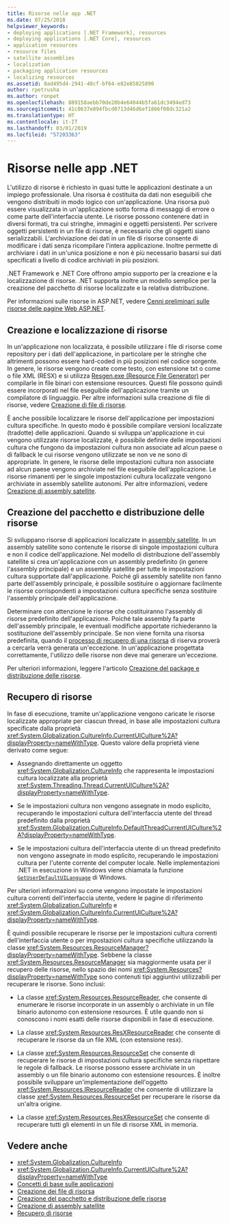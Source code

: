 ```yaml
---
title: Risorse nelle app .NET
ms.date: 07/25/2018
helpviewer_keywords:
- deploying applications [.NET Framework], resources
- deploying applications [.NET Core], resources
- application resources
- resource files
- satellite assemblies
- localization
- packaging application resources
- localizing resources
ms.assetid: 8ad495d4-2941-40cf-bf64-e82e85825890
author: rpetrusha
ms.author: ronpet
ms.openlocfilehash: 889158aebb70de20b4e64044b5fa61dc3494ed73
ms.sourcegitcommit: 41c0637e894fbcd0713d46d6ef1866f08dc321a2
ms.translationtype: HT
ms.contentlocale: it-IT
ms.lasthandoff: 03/01/2019
ms.locfileid: "57203363"
---
```

# <a name="resources-in-net-apps"></a>Risorse nelle app .NET
L'utilizzo di risorse è richiesto in quasi tutte le applicazioni destinate a un impiego professionale. Una risorsa è costituita da dati non eseguibili che vengono distribuiti in modo logico con un'applicazione. Una risorsa può essere visualizzata in un'applicazione sotto forma di messaggi di errore o come parte dell'interfaccia utente. Le risorse possono contenere dati in diversi formati, tra cui stringhe, immagini e oggetti persistenti. Per scrivere oggetti persistenti in un file di risorse, è necessario che gli oggetti siano serializzabili. L'archiviazione dei dati in un file di risorse consente di modificare i dati senza ricompilare l'intera applicazione. Inoltre permette di archiviare i dati in un'unica posizione e non è più necessario basarsi sui dati specificati a livello di codice archiviati in più posizioni.  
  
 .NET Framework e .NET Core offrono ampio supporto per la creazione e la localizzazione di risorse. .NET supporta inoltre un modello semplice per la creazione del pacchetto di risorse localizzate e la relativa distribuzione.  
  
 Per informazioni sulle risorse in ASP.NET, vedere [Cenni preliminari sulle risorse delle pagine Web ASP.NET](https://docs.microsoft.com/previous-versions/aspnet/ms227427(v=vs.100)).  
  
## <a name="creating-and-localizing-resources"></a>Creazione e localizzazione di risorse  

In un'applicazione non localizzata, è possibile utilizzare i file di risorse come repository per i dati dell'applicazione, in particolare per le stringhe che altrimenti possono essere hard-coded in più posizioni nel codice sorgente. In genere, le risorse vengono create come testo, con estensione txt o come o file XML (RESX) e si utilizza [Resgen.exe (Resource File Generator)](../../../docs/framework/tools/resgen-exe-resource-file-generator.md) per compilarle in file binari con estensione resources. Questi file possono quindi essere incorporati nel file eseguibile dell'applicazione tramite un compilatore di linguaggio. Per altre informazioni sulla creazione di file di risorse, vedere [Creazione di file di risorse](../../../docs/framework/resources/creating-resource-files-for-desktop-apps.md).  

È anche possibile localizzare le risorse dell'applicazione per impostazioni cultura specifiche. In questo modo è possibile compilare versioni localizzate (tradotte) delle applicazioni. Quando si sviluppa un'applicazione in cui vengono utilizzate risorse localizzate, è possibile definire delle impostazioni cultura che fungono da impostazioni cultura non associate ad alcun paese o di fallback le cui risorse vengono utilizzate se non ve ne sono di appropriate. In genere, le risorse delle impostazioni cultura non associate ad alcun paese vengono archiviate nel file eseguibile dell'applicazione. Le risorse rimanenti per le singole impostazioni cultura localizzate vengono archiviate in assembly satellite autonomi. Per altre informazioni, vedere [Creazione di assembly satellite](../../../docs/framework/resources/creating-satellite-assemblies-for-desktop-apps.md).  
  
## <a name="packaging-and-deploying-resources"></a>Creazione del pacchetto e distribuzione delle risorse  
 Si sviluppano risorse di applicazioni localizzate in [assembly satellite](../../../docs/framework/resources/packaging-and-deploying-resources-in-desktop-apps.md). In un assembly satellite sono contenute le risorse di singole impostazioni cultura e non il codice dell'applicazione. Nel modello di distribuzione dell'assembly satellite si crea un'applicazione con un assembly predefinito (in genere l'assembly principale) e un assembly satellite per tutte le impostazioni cultura supportate dall'applicazione. Poiché gli assembly satellite non fanno parte dell'assembly principale, è possibile sostituire o aggiornare facilmente le risorse corrispondenti a impostazioni cultura specifiche senza sostituire l'assembly principale dell'applicazione.  
  
 Determinare con attenzione le risorse che costituiranno l'assembly di risorse predefinito dell'applicazione. Poiché tale assembly fa parte dell'assembly principale, le eventuali modifiche apportate richiederanno la sostituzione dell'assembly principale. Se non viene fornita una risorsa predefinita, quando il [processo di recupero di una risorsa](../../../docs/framework/resources/packaging-and-deploying-resources-in-desktop-apps.md) di riserva proverà a cercarla verrà generata un'eccezione. In un'applicazione progettata correttamente, l'utilizzo delle risorse non deve mai generare un'eccezione.  
  
 Per ulteriori informazioni, leggere l'articolo [Creazione del package e distribuzione delle risorse](../../../docs/framework/resources/packaging-and-deploying-resources-in-desktop-apps.md).  
  
## <a name="retrieving-resources"></a>Recupero di risorse  
 In fase di esecuzione, tramite un'applicazione vengono caricate le risorse localizzate appropriate per ciascun thread, in base alle impostazioni cultura specificate dalla proprietà <xref:System.Globalization.CultureInfo.CurrentUICulture%2A?displayProperty=nameWithType>. Questo valore della proprietà viene derivato come segue:  
  
-   Assegnando direttamente un oggetto <xref:System.Globalization.CultureInfo> che rappresenta le impostazioni cultura localizzate alla proprietà <xref:System.Threading.Thread.CurrentUICulture%2A?displayProperty=nameWithType>.  
  
-   Se le impostazioni cultura non vengono assegnate in modo esplicito, recuperando le impostazioni cultura dell'interfaccia utente del thread predefinito dalla proprietà <xref:System.Globalization.CultureInfo.DefaultThreadCurrentUICulture%2A?displayProperty=nameWithType>.  
  
-   Se le impostazioni cultura dell'interfaccia utente di un thread predefinito non vengono assegnate in modo esplicito, recuperando le impostazioni cultura per l'utente corrente del computer locale. Nelle implementazioni .NET in esecuzione in Windows viene chiamata la funzione [`GetUserDefaultUILanguage`](/windows/desktop/api/winnls/nf-winnls-getuserdefaultuilanguage) di Windows.  
  
 Per ulteriori informazioni su come vengono impostate le impostazioni cultura correnti dell'interfaccia utente, vedere le pagine di riferimento <xref:System.Globalization.CultureInfo> e <xref:System.Globalization.CultureInfo.CurrentUICulture%2A?displayProperty=nameWithType>.  
  
 È quindi possibile recuperare le risorse per le impostazioni cultura correnti dell'interfaccia utente o per impostazioni cultura specifiche utilizzando la classe <xref:System.Resources.ResourceManager?displayProperty=nameWithType>. Sebbene la classe <xref:System.Resources.ResourceManager> sia maggiormente usata per il recupero delle risorse, nello spazio dei nomi <xref:System.Resources?displayProperty=nameWithType> sono contenuti tipi aggiuntivi utilizzabili per recuperare le risorse. Sono inclusi:  
  
-   La classe <xref:System.Resources.ResourceReader>, che consente di enumerare le risorse incorporate in un assembly o archiviate in un file binario autonomo con estensione resources. È utile quando non si conoscono i nomi esatti delle risorse disponibili in fase di esecuzione.  
  
-   La classe <xref:System.Resources.ResXResourceReader> che consente di recuperare le risorse da un file XML (con estensione resx).  
  
-   La classe <xref:System.Resources.ResourceSet> che consente di recuperare le risorse di impostazioni cultura specifiche senza rispettare le regole di fallback. Le risorse possono essere archiviate in un assembly o un file binario autonomo con estensione resources. È inoltre possibile sviluppare un'implementazione dell'oggetto <xref:System.Resources.IResourceReader> che consente di utilizzare la classe <xref:System.Resources.ResourceSet> per recuperare le risorse da un'altra origine.  
  
-   La classe <xref:System.Resources.ResXResourceSet> che consente di recuperare tutti gli elementi in un file di risorse XML in memoria.  
  
## <a name="see-also"></a>Vedere anche
- <xref:System.Globalization.CultureInfo>
- <xref:System.Globalization.CultureInfo.CurrentUICulture%2A?displayProperty=nameWithType>
- [Concetti di base sulle applicazioni](../../../docs/standard/application-essentials.md)
- [Creazione dei file di risorsa](../../../docs/framework/resources/creating-resource-files-for-desktop-apps.md)
- [Creazione del pacchetto e distribuzione delle risorse](../../../docs/framework/resources/packaging-and-deploying-resources-in-desktop-apps.md)
- [Creazione di assembly satellite](../../../docs/framework/resources/creating-satellite-assemblies-for-desktop-apps.md)
- [Recupero di risorse](../../../docs/framework/resources/retrieving-resources-in-desktop-apps.md)
